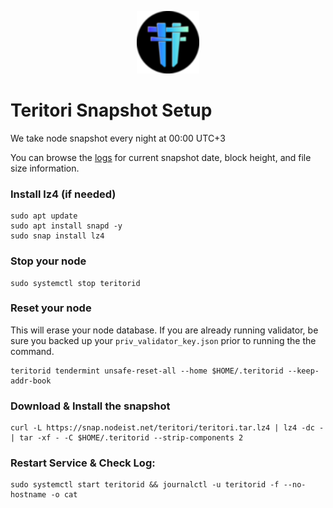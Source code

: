<p align="center">
  <img height="100" height="auto" src="https://raw.githubusercontent.com/Nodeist/Kurulumlar/main/logos/teritori.png">
</p>



# Teritori Snapshot Setup
We take node snapshot every night at 00:00 UTC+3

You can browse the [logs](https://snap.nodeist.net/teritori/log.txt) for current snapshot date, block height, and file size information.

### Install lz4 (if needed)
```
sudo apt update
sudo apt install snapd -y
sudo snap install lz4
```

### Stop your node
```
sudo systemctl stop teritorid
```

### Reset your node
This will erase your node database. If you are already running validator, be sure you backed up your `priv_validator_key.json` prior to running the the command.

```
teritorid tendermint unsafe-reset-all --home $HOME/.teritorid --keep-addr-book
```

### Download & Install the snapshot
```
curl -L https://snap.nodeist.net/teritori/teritori.tar.lz4 | lz4 -dc - | tar -xf - -C $HOME/.teritorid --strip-components 2
```

### Restart Service & Check Log:
```
sudo systemctl start teritorid && journalctl -u teritorid -f --no-hostname -o cat
```
